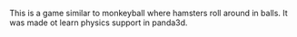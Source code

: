 This is a game similar to monkeyball where hamsters roll around in balls. It was made ot learn physics support in panda3d.
